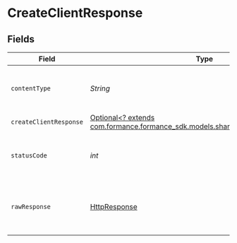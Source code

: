 # CreateClientResponse


## Fields

| Field                                                                                                                           | Type                                                                                                                            | Required                                                                                                                        | Description                                                                                                                     |
| ------------------------------------------------------------------------------------------------------------------------------- | ------------------------------------------------------------------------------------------------------------------------------- | ------------------------------------------------------------------------------------------------------------------------------- | ------------------------------------------------------------------------------------------------------------------------------- |
| `contentType`                                                                                                                   | *String*                                                                                                                        | :heavy_check_mark:                                                                                                              | HTTP response content type for this operation                                                                                   |
| `createClientResponse`                                                                                                          | [Optional<? extends com.formance.formance_sdk.models.shared.CreateClientResponse>](../../models/shared/CreateClientResponse.md) | :heavy_minus_sign:                                                                                                              | Client created                                                                                                                  |
| `statusCode`                                                                                                                    | *int*                                                                                                                           | :heavy_check_mark:                                                                                                              | HTTP response status code for this operation                                                                                    |
| `rawResponse`                                                                                                                   | [HttpResponse<InputStream>](https://docs.oracle.com/en/java/javase/11/docs/api/java.net.http/java/net/http/HttpResponse.html)   | :heavy_check_mark:                                                                                                              | Raw HTTP response; suitable for custom response parsing                                                                         |